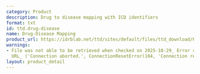 ```yaml
---
category: Product
description: Drug to disease mapping with ICD identifiers
format: txt
id: ttd.drug-disease
name: Drug-Disease Mapping
product_url: https://idrblab.net/ttd/sites/default/files/ttd_download/P1-05-Drug_disease.txt
warnings:
- File was not able to be retrieved when checked on 2025-10-29_ Error connecting to
  URL_ ('Connection aborted.', ConnectionResetError(104, 'Connection reset by peer'))
layout: product_detail
---
```

